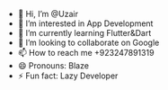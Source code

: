 - 👋 Hi, I’m @Uzair
- 👀 I’m interested in App Development
- 🌱 I’m currently learning Flutter&Dart
- 💞️ I’m looking to collaborate on Google
- 📫 How to reach me +923247891319
- 😄 Pronouns: Blaze
- ⚡ Fun fact: Lazy Developer

<!---
Uzairezal420/Uzairezal420 is a ✨ special ✨ repository because its `README.md` (this file) appears on your GitHub profile.
You can click the Preview link to take a look at your changes.
--->

